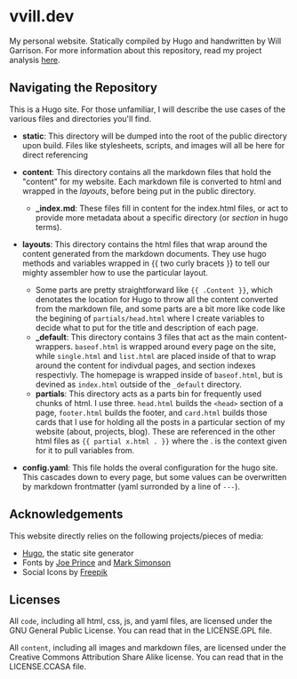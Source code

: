 # vvill.dev
My personal website. Statically compiled by Hugo and handwritten by Will Garrison. For more information about this repository, read my project analysis [here](https://vvill.dev/projects/website).

## Navigating the Repository
This is a Hugo site. For those unfamiliar, I will describe the use cases of the various files and directories you'll find.

- **static**: This directory will be dumped into the root of the public directory upon build. Files like stylesheets, scripts, and images will all be here for direct referencing

- **content**: This directory contains all the markdown files that hold the "content" for my website. Each markdown file is converted to html and wrapped in the *layouts*, before being put in the public directory.
    - **_index.md**: These files fill in content for the index.html files, or act to provide more metadata about a specific directory (or *section* in hugo terms). 

- **layouts**: This directory contains the html files that wrap around the content generated from the markdown documents. They use hugo methods and variables wrapped in {{ two curly bracets }} to tell our mighty assembler how to use the particular layout. 
    - Some parts are pretty straightforward like `{{ .Content }}`, which denotates the location for Hugo to throw all the content converted from the markdown file, and some parts are a bit more like code like the begining of `partials/head.html` where I create variables to decide what to put for the title and description of each page.
    - **_default**: This directory contains 3 files that act as the main content-wrappers. `baseof.html` is wrapped around every page on the site, while `single.html` and `list.html` are placed inside of that to wrap around the content for indivdual pages, and section indexes respectivly. The homepage is wrapped inside of `baseof.html`, but is devined as `index.html` outside of the `_default` directory.
    - **partials**: This directory acts as a parts bin for frequently used chunks of html. I use three. `head.html` builds the `<head>` section of a page, `footer.html` builds the footer, and `card.html` builds those cards that I use for holding all the posts in a particular section of my website (about, projects, blog). These are referenced in the other html files as `{{ partial x.html . }}` where the . is the context given for it to pull variables from.

- **config.yaml**: This file holds the overal configuration for the hugo site. This cascades down to every page, but some values can be overwritten by markdown frontmatter (yaml surronded by a line of `---`).

## Acknowledgements
This website directly relies on the following projects/pieces of media:
- [Hugo](https://gohugo.io), the static site generator
- Fonts by [Joe Prince](https://fonts.google.com/specimen/Varela+Round) and [Mark Simonson](https://fonts.google.com/specimen/Anonymous+Pro)
- Social Icons by [Freepik](https://www.flaticon.com/authors/freepik)

## Licenses
All `code`, including all html, css, js, and yaml files, are licensed under the GNU General Public License. You can read that in the LICENSE.GPL file.

All `content`, including all images and markdown files, are licensed under the Creative Commons Attribution Share Alike license. You can read that in the LICENSE.CCASA file.
